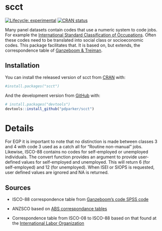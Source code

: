 
<!-- README.md is generated from README.Rmd. Please edit that file -->

# scct

<!-- badges: start -->

[![Lifecycle:
experimental](https://img.shields.io/badge/lifecycle-experimental-orange.svg)](https://www.tidyverse.org/lifecycle/#experimental)
[![CRAN
status](https://www.r-pkg.org/badges/version/scct)](https://CRAN.R-project.org/package=scct)
<!-- badges: end -->

Many panel datasets contain codes that use a numeric system to code
jobs. For example the [International Standard Classification of
Occupations](https://www.ilo.org/public/english/bureau/stat/isco/).
Often these codes need to be translated into social class or
socioeconomic codes. This package facilitates that. It is based on, but
extends, the correspondence table of [Ganzeboom &
Treiman](http://www.harryganzeboom.nl/ismf/scaleapp.htm').

## Installation

You can install the released version of scct from
[CRAN](https://CRAN.R-project.org) with:

``` r
#install.packages("scct")
```

And the development version from [GitHub](https://github.com/) with:

``` r
# install.packages("devtools")
devtools::install_github("pdparker/scct")
```

# Details

For EGP it is important to note that no distinction is made between
classes 3 and 4 with code 3 used as a catch all for “Routine non-manual”
jobs. Likewise, ISCO-88 contains no codes for self-employed or
unemployed individuals. The convert function provides an argument to
provide user-defined values for self-employed and unemployed. This will
return 6 (for self-employed) and 12 (for unemployed). When ISEI or SIOPS
is requested, user defined values are ignored and NA is returned.

## Sources

  - ISCO-88 correspondence table from [Ganzeboom’s code SPSS
    code](http://www.harryganzeboom.nl/isco88/index.htm)

  - ANZSCO based on [ABS correspondance
    tables](http://www.abs.gov.au/AUSSTATS/abs@.nsf/DetailsPage/1220.0First%20Edition,%20Revision%201?OpenDocument)

  - Correspondence table from ISCO-08 to ISCO-88 based on that found at
    the [International Labor
    Organization](https://www.ilo.org/public/english/bureau/stat/isco/isco08/)
